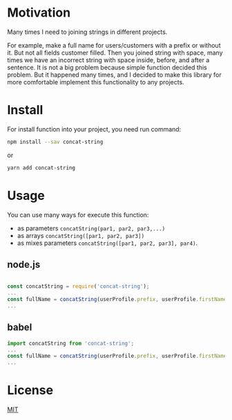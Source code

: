 # Motivation

Many times I need to joining strings in different projects.

For example, make a full name for users/customers with a prefix or without it. But not all fields customer filled. Then you joined string with space, many times we have an incorrect string with space inside, before, and after a sentence. It is not a big problem because simple function decided this problem. But it happened many times, and I decided to make this library for more comfortable implement this functionality to any projects.

# Install

For install function into your project, you need run command:

```bash
npm install --sav concat-string
```

or

```bash
yarn add concat-string
```

# Usage

You can use many ways for execute this function:

- as parameters `concatString(par1, par2, par3,...)`
- as arrays `concatString([par1, par2, par3])`
- as mixes parameters `concatString([par1, par2, par3], par4)`.

## node.js

```javascript

const concatString = require('concat-string');
...
const fullName = concatString(userProfile.prefix, userProfile.firstName, userProfile.lastName);
...
```

## babel

```javascript
import concatString from 'concat-string';
...
const fullName = concatString(userProfile.prefix, userProfile.firstName, userProfile.lastName);
...
```

# License

[MIT](./LICENSE)
